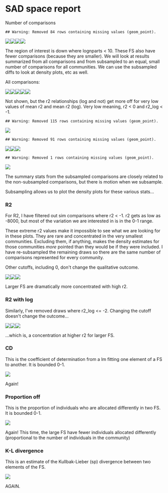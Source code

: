 SAD space report
================

Number of comparisons

    ## Warning: Removed 84 rows containing missing values (geom_point).

![](dist_files/figure-markdown_github/ncomparisons-1.png)![](dist_files/figure-markdown_github/ncomparisons-2.png)![](dist_files/figure-markdown_github/ncomparisons-3.png)![](dist_files/figure-markdown_github/ncomparisons-4.png)

The region of interest is down where lognparts &lt; 10. These FS also have fewer comparisons (because they are smaller). We will look at results summarized from all comparisons and from subsampled to an equal, small number of comparisons for all communities. We can use the subsampled diffs to look at density plots, etc as well.

All comparisons:

![](dist_files/figure-markdown_github/all%20comparisons%20diff%20means-1.png)![](dist_files/figure-markdown_github/all%20comparisons%20diff%20means-2.png)![](dist_files/figure-markdown_github/all%20comparisons%20diff%20means-3.png)![](dist_files/figure-markdown_github/all%20comparisons%20diff%20means-4.png)![](dist_files/figure-markdown_github/all%20comparisons%20diff%20means-5.png)

Not shown, but the r2 relationships (log and not) get more off for very low values of mean r2 and mean r2 (log). Very low meaning, r2 &lt; 0 and r2\_log &lt; -1.

    ## Warning: Removed 115 rows containing missing values (geom_point).

![](dist_files/figure-markdown_github/small%20summary%20v%20summary%20plots-1.png)

    ## Warning: Removed 91 rows containing missing values (geom_point).

![](dist_files/figure-markdown_github/small%20summary%20v%20summary%20plots-2.png)![](dist_files/figure-markdown_github/small%20summary%20v%20summary%20plots-3.png)![](dist_files/figure-markdown_github/small%20summary%20v%20summary%20plots-4.png)

    ## Warning: Removed 1 rows containing missing values (geom_point).

![](dist_files/figure-markdown_github/small%20summary%20v%20summary%20plots-5.png)

The summary stats from the subsampled comparisons are closely related to the non-subsampled comparisons, but there is motion when we subsample.

Subsampling allows us to plot the density plots for these various stats...

### R2

For R2, I have filtered out sim comparisons where r2 &lt; -1. r2 gets as low as -8000, but most of the variation we are interested in is in the 0-1 range.

These extreme r2 values make it impossible to see what we are looking for in these plots. They are rare and concentrated in the very smallest communities. Excluding them, if anything, makes the density estimates for those communities *more* pointed than they would be if they were included. I have re-subsampled the remaining draws so there are the same number of comparisons represented for every community.

Other cutoffs, including 0, don't change the qualitative outcome.

![](dist_files/figure-markdown_github/density%20plots%20r2-1.png)![](dist_files/figure-markdown_github/density%20plots%20r2-2.png)![](dist_files/figure-markdown_github/density%20plots%20r2-3.png)

Larger FS are dramatically more concentrated with high r2.

### R2 with log

Similarly, I've removed draws where r2\_log &lt;= -2. Changing the cutoff doesn't change the outcome...

![](dist_files/figure-markdown_github/density%20plots%20r2_log-1.png)![](dist_files/figure-markdown_github/density%20plots%20r2_log-2.png)![](dist_files/figure-markdown_github/density%20plots%20r2_log-3.png)

...which is, a concentration at higher r2 for larger FS.

### CD

This is the coefficient of determination from a lm fitting one element of a FS to another. It is bounded 0-1.

![](dist_files/figure-markdown_github/density%20plots%20cd-1.png)

Again!

### Proportion off

This is the proportion of individuals who are allocated differently in two FS. It is bounded 0-1.

![](dist_files/figure-markdown_github/prop_off-1.png)

Again! This time, the large FS have fewer individuals allocated differently (proportional to the number of individuals in the community)

### K-L divergence

This is an estimate of the Kullbak-Lieber (sp) divergence between two elements of the FS.

![](dist_files/figure-markdown_github/kl%20div-1.png)

AGAIN.
